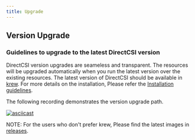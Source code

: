 ```yaml
---
title: Upgrade
---
```


Version Upgrade
---------------

### Guidelines to upgrade to the latest DirectCSI version

DirectCSI version upgrades are seameless and transparent. The resources will be upgraded automatically when you run the latest version over the existing resources. The latest version of DirectCSI should be available in [krew](https://github.com/kubernetes-sigs/krew-index). For more details on the installation, Please refer the [Installation guidelines](./installation.md).

The following recording demonstrates the version upgrade path.

[![asciicast](https://asciinema.org/a/2Stv8ugsQg72rWOEWlLUVNWrV.svg)](https://asciinema.org/a/2Stv8ugsQg72rWOEWlLUVNWrV)

NOTE: For the users who don't prefer krew, Please find the latest images in [releases](https://github.com/minio/direct-csi/releases).